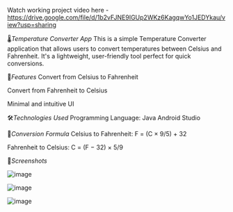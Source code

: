 Watch working project video here - https://drive.google.com/file/d/1b2vFJNE9IGUp2WKz6KagqwYo1JEDYkau/view?usp=sharing



🌡️*Temperature Converter App*
This is a simple Temperature Converter application that allows users to convert temperatures between Celsius and Fahrenheit. It's a lightweight, user-friendly tool perfect for quick conversions.



🚀*Features*
Convert from Celsius to Fahrenheit

Convert from Fahrenheit to Celsius

Minimal and intuitive UI



🛠️*Technologies Used*
Programming Language: Java
Android Studio



🧮*Conversion Formula*
Celsius to Fahrenheit:
F = (C × 9/5) + 32

Fahrenheit to Celsius:
C = (F − 32) × 5/9



📸*Screenshots*


![image](https://github.com/user-attachments/assets/ae63a48d-262b-40ce-a8fd-6db98ca98e0f)


![image](https://github.com/user-attachments/assets/2e113763-4948-4055-afce-4c0285388218)


![image](https://github.com/user-attachments/assets/1bab2299-df36-4785-bcf8-e61750cb689d)


